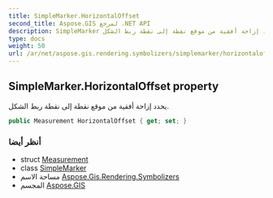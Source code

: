 ```yaml
---
title: SimpleMarker.HorizontalOffset
second_title: Aspose.GIS لمرجع .NET API
description: SimpleMarker ملكية. يحدد إزاحة أفقية من موقع نقطة إلى نقطة ربط الشكل.
type: docs
weight: 50
url: /ar/net/aspose.gis.rendering.symbolizers/simplemarker/horizontaloffset/
---
```

## SimpleMarker.HorizontalOffset property

يحدد إزاحة أفقية من موقع نقطة إلى نقطة ربط الشكل.

```csharp
public Measurement HorizontalOffset { get; set; }
```

### أنظر أيضا

* struct [Measurement](../../../aspose.gis.rendering/measurement/)
* class [SimpleMarker](../)
* مساحة الاسم [Aspose.Gis.Rendering.Symbolizers](../../simplemarker/)
* المجسم [Aspose.GIS](../../../)


